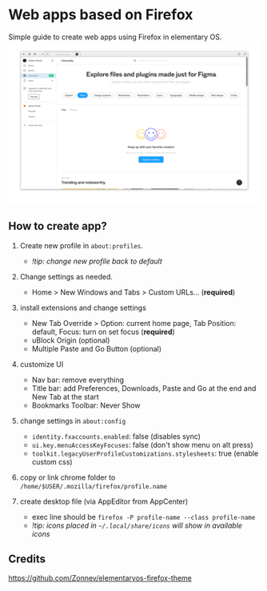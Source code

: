 # Web apps based on Firefox
Simple guide to create web apps using Firefox in elementary OS.
![Example app](./example-app.png)

## How to create app?
1. Create new profile in `about:profiles`.
    - *!tip: change new profile back to default*

2. Change settings as needed.
    - Home > New Windows and Tabs > Custom URLs... (**required**)

3. install extensions and change settings
    - New Tab Override > Option: current home page, Tab Position: default, Focus: turn on set focus (**required**)
    - uBlock Origin (optional)
    - Multiple Paste and Go Button (optional)

4. customize UI
    - Nav bar: remove everything
    - Title bar: add Preferences, Downloads, Paste and Go at the end and New Tab at the start
    - Bookmarks Toolbar: Never Show

5. change settings in `about:config`
    - `identity.fxaccounts.enabled`: false (disables sync)
    - `ui.key.menuAccessKeyFocuses`: false (don't show menu on alt press)
    - `toolkit.legacyUserProfileCustomizations.stylesheets`: true (enable custom css)

6. copy or link chrome folder to `/home/$USER/.mozilla/firefox/profile.name`

7. create desktop file (via AppEditor from AppCenter)
    - exec line should be `firefox -P profile-name --class profile-name`
    - *!tip: icons placed in `~/.local/share/icons` will show in available icons*

## Credits
<https://github.com/Zonnev/elementaryos-firefox-theme>